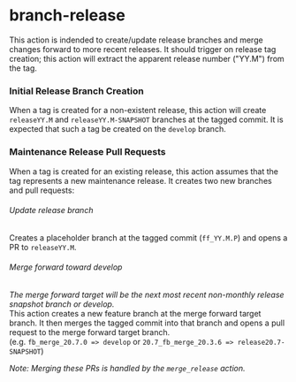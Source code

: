 # branch-release
This action is indended to create/update release branches and merge changes forward to more recent releases.
It should trigger on release tag creation; this action will extract the apparent release number ("YY.M") from the tag.

### Initial Release Branch Creation
When a tag is created for a non-existent release, this action will create `releaseYY.M` and `releaseYY.M-SNAPSHOT` branches at the tagged commit.
It is expected that such a tag be created on the `develop` branch.

### Maintenance Release Pull Requests
When a tag is created for an existing release, this action assumes that the tag represents a new maintenance release.
It creates two new branches and pull requests:

###### Update release branch
Creates a placeholder branch at the tagged commit (`ff_YY.M.P`) and opens a PR to `releaseYY.M`.

###### Merge forward toward develop
_The merge forward target will be the next most recent non-monthly release snapshot branch or develop._  
This action creates a new feature branch at the merge forward target branch. It then merges the tagged commit into that branch and opens a pull request to the merge forward target branch.  
(e.g. `fb_merge_20.7.0 => develop` or `20.7_fb_merge_20.3.6 => release20.7-SNAPSHOT`)

_Note: Merging these PRs is handled by the `merge_release` action._